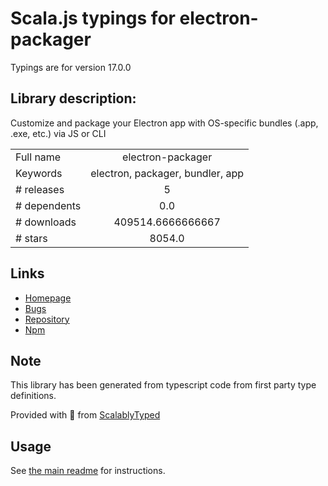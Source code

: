 
# Scala.js typings for electron-packager

Typings are for version 17.0.0

## Library description:
Customize and package your Electron app with OS-specific bundles (.app, .exe, etc.) via JS or CLI

|                    |                 |
| ------------------ | :-------------: |
| Full name          | electron-packager |
| Keywords           | electron, packager, bundler, app |
| # releases         | 5 |
| # dependents       | 0.0 |
| # downloads        | 409514.6666666667 |
| # stars            | 8054.0 |

## Links
- [Homepage](https://github.com/electron/electron-packager)
- [Bugs](https://github.com/electron/electron-packager/issues)
- [Repository](https://github.com/electron/electron-packager)
- [Npm](https://www.npmjs.com/package/electron-packager)
    


## Note
This library has been generated from typescript code from first party type definitions.

Provided with :purple_heart: from [ScalablyTyped](https://github.com/oyvindberg/ScalablyTyped)

## Usage
See [the main readme](../../readme.md) for instructions.


